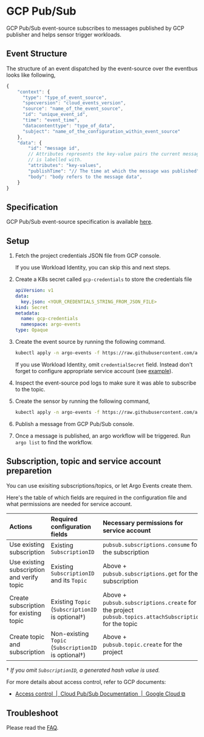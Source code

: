 # GCP Pub/Sub

GCP Pub/Sub event-source subscribes to messages published by GCP publisher and helps sensor trigger workloads.

## Event Structure

The structure of an event dispatched by the event-source over the eventbus looks like following,

```js
{
    "context": {
      "type": "type_of_event_source",
      "specversion": "cloud_events_version",
      "source": "name_of_the_event_source",
      "id": "unique_event_id",
      "time": "event_time",
      "datacontenttype": "type_of_data",
      "subject": "name_of_the_configuration_within_event_source"
    },
    "data": {
        "id": "message id",
        // Attributes represents the key-value pairs the current message
        // is labelled with.
        "attributes": "key-values",
        "publishTime": "// The time at which the message was published",
        "body": "body refers to the message data",
    }
}
```

## Specification

GCP Pub/Sub event-source specification is available [here](https://github.com/argoproj/argo-events/blob/stable/api/event-source.md#pubsubeventsource).

## Setup

1. Fetch the project credentials JSON file from GCP console.

     If you use Workload Identity, you can skip this and next steps.

1. Create a K8s secret called `gcp-credentials` to store the credentials file

    ```yaml
    apiVersion: v1
    data:
      key.json: <YOUR_CREDENTIALS_STRING_FROM_JSON_FILE>
    kind: Secret
    metadata:
      name: gcp-credentials
      namespace: argo-events
    type: Opaque
    ```

1. Create the event source by running the following command.

    ```sh
    kubectl apply -n argo-events -f https://raw.githubusercontent.com/argoproj/argo-events/stable/examples/event-sources/gcp-pubsub.yaml
    ```

    If you use Workload Identity, omit `credentialSecret` field. Instead don't forget to configure appropriate service account (see [example](https://github.com/argoproj/argo-events/blob/stable/examples/event-sources/gcp-pubsub.yaml)).

1. Inspect the event-source pod logs to make sure it was able to subscribe to the topic.

1. Create the sensor by running the following command,

    ```sh
    kubectl apply -n argo-events -f https://raw.githubusercontent.com/argoproj/argo-events/stable/examples/sensors/gcp-pubsub.yaml
    ```

1. Publish a message from GCP Pub/Sub console.

1. Once a message is published, an argo workflow will be triggered. Run `argo list` to find the workflow.

## Subscription, topic and service account preparetion

You can use exisiting subscriptions/topics, or let Argo Events create them.

Here's the table of which fields are required in the configuration file and what permissions are needed for service account.

| Actions                                    | Required configuration fields                           | Necessary permissions for service account                                                                    | Example role                                         |
| :----------------------------------------- | :------------------------------------------------------ | :----------------------------------------------------------------------------------------------------------- | :--------------------------------------------------- |
| Use existing subscription                  | Existing `SubscriptionID`                               | `pubsub.subscriptions.consume` for the subscription                                                          | `roles/pubsub.subscriber`                            |
| Use existing subscription and verify topic | Existing `SubscriptionID` and its `Topic`               | Above +<br>`pubsub.subscriptions.get` for the subscription                                                   | `roles/pubsub.subscriber`<br>+ `roles/pubsub.viewer` |
| Create subscription for existing topic     | Existing `Topic`<br>(`SubscriptionID` is optional†)     | Above +<br>`pubsub.subscriptions.create` for the project<br>`pubsub.topics.attachSubscription` for the topic | `roles/pubsub.subscriber`<br>+ `roles/pubsub.editor` |
| Create topic and subscription              | Non-existing `Topic`<br>(`SubscriptionID` is optional†) | Above +<br>`pubsub.topic.create` for the project                                                             | `roles/pubsub.subscriber`<br>+ `roles/pubsub.editor` |

† _If you omit `SubscriptionID`, a generated hash value is used._

For more details about access control, refer to GCP documents:

- [Access control  |  Cloud Pub/Sub Documentation  |  Google Cloud ⧉](https://cloud.google.com/pubsub/docs/access-control#testing_permissions)

## Troubleshoot

Please read the [FAQ](https://argoproj.github.io/argo-events/FAQ/).
